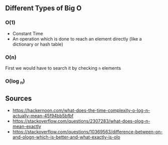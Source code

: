 ## Different Types of Big O

### O(1)

- Constant Time
- An operation which is done to reach an element directly (like a dictionary or hash table)

### O(n)

First we would have to search it by checking `n` elements

### O(log <sub>n</sub>)

## Sources

- https://hackernoon.com/what-does-the-time-complexity-o-log-n-actually-mean-45f94bb5bfbf
- https://stackoverflow.com/questions/2307283/what-does-olog-n-mean-exactly
- https://stackoverflow.com/questions/10369563/difference-between-on-and-ologn-which-is-better-and-what-exactly-is-olo
